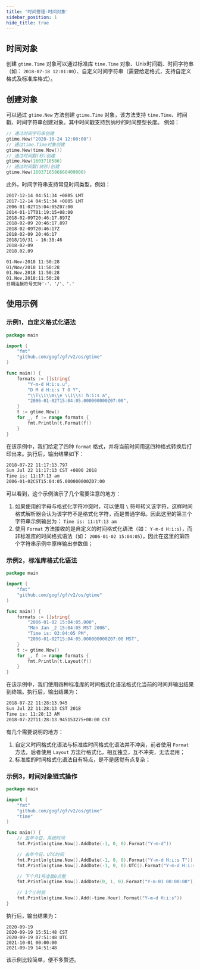 ```yaml
---
title: '时间管理-时间对象'
sidebar_position: 1
hide_title: true
---
```


## 时间对象

创建 `gtime.Time` 对象可以通过标准库 `time.Time` 对象、Unix时间戳、时间字符串（如： `2018-07-18 12:01:00`）、自定义时间字符串（需要给定格式，支持自定义格式及标准库格式）。

## 创建对象

可以通过 `gtime.New` 方法创建 `gtime.Time` 对象，该方法支持 `time.Time`、时间戳、时间字符串创建对象。其中时间戳支持到纳秒的时间整型长度。 例如：

```go
// 通过时间字符串创建
gtime.New("2020-10-24 12:00:00")
// 通过time.Time对象创建
gtime.New(time.Now())
// 通过时间戳(秒)创建
gtime.New(1603710586)
// 通过时间戳(纳秒)创建
gtime.New(1603710586660409000)
```

此外，时间字符串支持常见时间类型，例如：

```html
2017-12-14 04:51:34 +0805 LMT
2017-12-14 04:51:34 +0805 LMT
2006-01-02T15:04:05Z07:00
2014-01-17T01:19:15+08:00
2018-02-09T20:46:17.897Z
2018-02-09 20:46:17.897
2018-02-09T20:46:17Z
2018-02-09 20:46:17
2018/10/31 - 16:38:46
2018-02-09
2018.02.09

01-Nov-2018 11:50:28
01/Nov/2018 11:50:28
01.Nov.2018 11:50:28
01.Nov.2018:11:50:28
日期连接符号支持'-'、'/'、'.'
```

## 使用示例

### 示例1，自定义格式化语法

```go
package main

import (
    "fmt"
    "github.com/gogf/gf/v2/os/gtime"
)

func main() {
    formats := []string{
        "Y-m-d H:i:s.u",
        "D M d H:i:s T O Y",
        "\\T\\i\\m\\e \\i\\s: h:i:s a",
        "2006-01-02T15:04:05.000000000Z07:00",
    }
    t := gtime.Now()
    for _, f := range formats {
        fmt.Println(t.Format(f))
    }
}
```

在该示例中，我们给定了四种 `format` 格式，并将当前时间用这四种格式转换后打印出来。执行后，输出结果如下：

```html
2018-07-22 11:17:13.797
Sun Jul 22 11:17:13 CST +0800 2018
Time is: 11:17:13 am
2006-01-02CST15:04:05.000000000Z07:00
```

可以看到，这个示例演示了几个需要注意的地方：

1. 如果使用的字母与格式化字符冲突时，可以使用 `\` 符号转义该字符，这样时间格式解析器会认为该字符不是格式化字符，而是普通字母。因此这里的第三个字符串示例输出为： `Time is: 11:17:13 am`
2. 使用 `Format` 方法接收的是自定义的时间格式化语法（如： `Y-m-d H:i:s`），而非标准库的时间格式语法（如： `2006-01-02 15:04:05`），因此在这里的第四个字符串示例中原样输出参数值；

### 示例2，标准库格式化语法

```go
package main

import (
    "fmt"
    "github.com/gogf/gf/v2/os/gtime"
)

func main() {
    formats := []string{
        "2006-01-02 15:04:05.000",
        "Mon Jan _2 15:04:05 MST 2006",
        "Time is: 03:04:05 PM",
        "2006-01-02T15:04:05.000000000Z07:00 MST",
    }
    t := gtime.Now()
    for _, f := range formats {
        fmt.Println(t.Layout(f))
    }
}
```

在该示例中，我们使用四种标准库的时间格式化语法格式化当前的时间并输出结果到终端。执行后，输出结果为：

```html
2018-07-22 11:28:13.945
Sun Jul 22 11:28:13 CST 2018
Time is: 11:28:13 AM
2018-07-22T11:28:13.945153275+08:00 CST
```

有几个需要说明的地方：

1. 自定义时间格式化语法与标准库时间格式化语法并不冲突，前者使用 `Format` 方法，后者使用 `Layout` 方法行格式化，相互独立，互不冲突，无法混用；
2. 标准库的时间格式化语法自有特点，是不是感觉有点复杂；

### 示例3，时间对象链式操作

```go
package main

import (
	"fmt"
	"github.com/gogf/gf/v2/os/gtime"
	"time"
)

func main() {
	// 去年今日，系统时间
	fmt.Println(gtime.Now().AddDate(-1, 0, 0).Format("Y-m-d"))

	// 去年今日，UTC时间
	fmt.Println(gtime.Now().AddDate(-1, 0, 0).Format("Y-m-d H:i:s T"))
	fmt.Println(gtime.Now().AddDate(-1, 0, 0).UTC().Format("Y-m-d H:i:s T"))

	// 下个月1号凌晨0点整
	fmt.Println(gtime.Now().AddDate(0, 1, 0).Format("Y-m-01 00:00:00"))

	// 1个小时前
	fmt.Println(gtime.Now().Add(-time.Hour).Format("Y-m-d H:i:s"))
}
```

执行后，输出结果为：

```
2020-09-19
2020-09-19 15:51:48 CST
2020-09-19 07:51:48 UTC
2021-10-01 00:00:00
2021-09-19 14:51:48
```

该示例比较简单，便不多赘述。